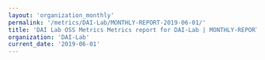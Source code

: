 ```yaml
---
layout: 'organization_monthly'
permalink: '/metrics/DAI-Lab/MONTHLY-REPORT-2019-06-01/'
title: 'DAI Lab OSS Metrics Metrics report for DAI-Lab | MONTHLY-REPORT-2019-06-01'
organization: 'DAI-Lab'
current_date: '2019-06-01'
---
```

